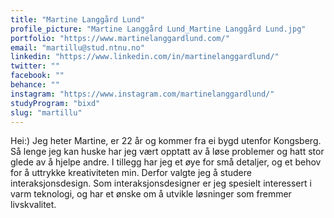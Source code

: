 ```yaml
---
title: "Martine Langgård Lund"
profile_picture: "Martine Langgård Lund_Martine Langgård Lund.jpg"
portfolio: "https://www.martinelanggardlund.com/"
email: "martillu@stud.ntnu.no"
linkedin: "https://www.linkedin.com/in/martinelanggardlund/"
twitter: ""
facebook: ""
behance: ""
instagram: "https://www.instagram.com/martinelanggardlund/"
studyProgram: "bixd"
slug: "martillu"
---
```


Hei:) Jeg heter Martine, er 22 år og kommer fra ei bygd utenfor Kongsberg. Så lenge jeg kan huske har jeg vært opptatt av å løse problemer og hatt stor glede av å hjelpe andre. I tillegg har jeg et øye for små detaljer, og et behov for å uttrykke kreativiteten min. Derfor valgte jeg å studere interaksjonsdesign. Som interaksjonsdesigner er jeg spesielt interessert i varm teknologi, og har et ønske om å utvikle løsninger som fremmer livskvalitet.
